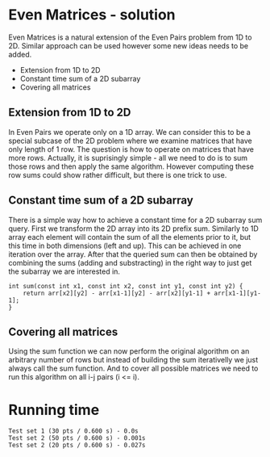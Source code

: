 # Even Matrices - solution
Even Matrices is a natural extension of the Even Pairs problem from 1D to 2D. Similar approach can be used however some new ideas needs to be added.
- Extension from 1D to 2D
- Constant time sum of a 2D subarray
- Covering all matrices

## Extension from 1D to 2D
In Even Pairs we operate only on a 1D array. We can consider this to be a special subcase of the 2D problem where we examine matrices that have only length of 1 row. The question is how to operate on matrices that have more rows. Actually, it is suprisingly simple - all we need to do is to sum those rows and then apply the same algorithm. However computing these row sums could show rather difficult, but there is one trick to use.

## Constant time sum of a 2D subarray
There is a simple way how to achieve a constant time for a 2D subarray sum query. First we transform the 2D array into its 2D prefix sum. Similarly to 1D array each element will contain the sum of all the elements prior to it, but this time in both dimensions (left and up). This can be achieved in one iteration over the array. After that the queried sum can then be obtained by combining the sums (adding and substracting) in the right way to just get the subarray we are interested in.

    int sum(const int x1, const int x2, const int y1, const int y2) {
        return arr[x2][y2] - arr[x1-1][y2] - arr[x2][y1-1] + arr[x1-1][y1-1];
    }

## Covering all matrices
Using the sum function we can now perform the original algorithm on an arbitrary number of rows but instead of building the sum iterativelly we just always call the sum function. And to cover all possible matrices we need to run this algorithm on all i-j pairs (i <= i).

# Running time
    Test set 1 (30 pts / 0.600 s) - 0.0s
    Test set 2 (50 pts / 0.600 s) - 0.001s
    Test set 2 (20 pts / 0.600 s) - 0.027s
